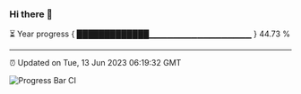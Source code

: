 ### Hi there 👋

⏳ Year progress { █████████████▁▁▁▁▁▁▁▁▁▁▁▁▁▁▁▁▁ } 44.73 %

---

⏰ Updated on Tue, 13 Jun 2023 06:19:32 GMT

![Progress Bar CI](https://github.com/liununu/liununu/workflows/Progress%20Bar%20CI/badge.svg)
